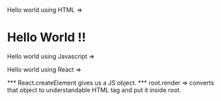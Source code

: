 Hello world using HTML => <h1>Hello World !!</h1>
Hello world using Javascript => <script>
                                    const heading = document.createElement("h1")
                                    heading.innerHTML = "Hello world from JS"
                                    const root = document.getElementById("root")
                                    root.appendChild(heading);
                                </script>

Hello world using React => <script>
                               const heading = React.createElement("h1", {id : "heading"}, "Hello world from React")
                               const root = ReactDOM.createRoot(document.getElementById("root"))
                               root.render(heading);
                            </script>

*** React.createElement gives us a JS object.
*** root.render => converts that object to understandable HTML tag and put it inside root.
